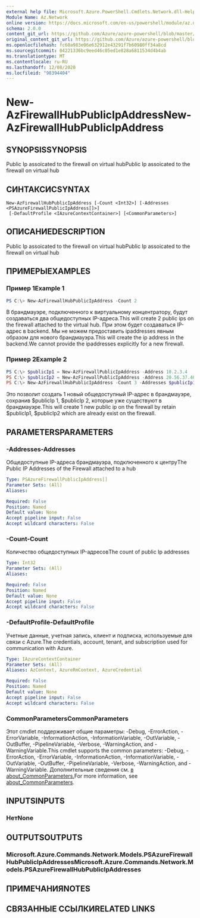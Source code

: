 ```yaml
---
external help file: Microsoft.Azure.PowerShell.Cmdlets.Network.dll-Help.xml
Module Name: Az.Network
online version: https://docs.microsoft.com/en-us/powershell/module/az.network/new-azfirewallhubpublicipaddress
schema: 2.0.0
content_git_url: https://github.com/Azure/azure-powershell/blob/master/src/Network/Network/help/New-AzFirewallHubPublicIpAddress.md
original_content_git_url: https://github.com/Azure/azure-powershell/blob/master/src/Network/Network/help/New-AzFirewallHubPublicIpAddress.md
ms.openlocfilehash: fc60a983e06e632912e43291f7b60980ff34a8cd
ms.sourcegitcommit: 04221336bc9eed46c05ed1e828a6811534d4b4ab
ms.translationtype: MT
ms.contentlocale: ru-RU
ms.lasthandoff: 12/08/2020
ms.locfileid: "98394404"
---
```

# <span data-ttu-id="eaf25-101">New-AzFirewallHubPublicIpAddress</span><span class="sxs-lookup"><span data-stu-id="eaf25-101">New-AzFirewallHubPublicIpAddress</span></span>

## <span data-ttu-id="eaf25-102">SYNOPSIS</span><span class="sxs-lookup"><span data-stu-id="eaf25-102">SYNOPSIS</span></span>
<span data-ttu-id="eaf25-103">Public Ip assoicated to the firewall on virtual hub</span><span class="sxs-lookup"><span data-stu-id="eaf25-103">Public Ip assoicated to the firewall on virtual hub</span></span>

## <span data-ttu-id="eaf25-104">СИНТАКСИС</span><span class="sxs-lookup"><span data-stu-id="eaf25-104">SYNTAX</span></span>

```
New-AzFirewallHubPublicIpAddress [-Count <Int32>] [-Addresses <PSAzureFirewallPublicIpAddress[]>]
 [-DefaultProfile <IAzureContextContainer>] [<CommonParameters>]
```

## <span data-ttu-id="eaf25-105">ОПИСАНИЕ</span><span class="sxs-lookup"><span data-stu-id="eaf25-105">DESCRIPTION</span></span>
<span data-ttu-id="eaf25-106">Public Ip assoicated to the firewall on virtual hub</span><span class="sxs-lookup"><span data-stu-id="eaf25-106">Public Ip assoicated to the firewall on virtual hub</span></span>

## <span data-ttu-id="eaf25-107">ПРИМЕРЫ</span><span class="sxs-lookup"><span data-stu-id="eaf25-107">EXAMPLES</span></span>

### <span data-ttu-id="eaf25-108">Пример 1</span><span class="sxs-lookup"><span data-stu-id="eaf25-108">Example 1</span></span>
```powershell
PS C:\> New-AzFirewallHubPublicIpAddress -Count 2
```

<span data-ttu-id="eaf25-109">В брандмауэре, подключенного к виртуальному концентратору, будут создаваться два общедоступных IP-адреса.</span><span class="sxs-lookup"><span data-stu-id="eaf25-109">This will create 2 public ips on the firewall attached to the virtual hub.</span></span> <span data-ttu-id="eaf25-110">При этом будет создаваться IP-адрес в backend. Мы не можем предоставить ipaddresses явным образом для нового брандмауэра.</span><span class="sxs-lookup"><span data-stu-id="eaf25-110">This will create the ip address in the backend.We cannot provide the ipaddresses explicitly for a new firewall.</span></span>

### <span data-ttu-id="eaf25-111">Пример 2</span><span class="sxs-lookup"><span data-stu-id="eaf25-111">Example 2</span></span>
```powershell
PS C:\> $publicIp1 = New-AzFirewallPublicIpAddress -Address 10.2.3.4
PS C:\> $publicIp2 = New-AzFirewallPublicIpAddress -Address 20.56.37.46
PS C:\> New-AzFirewallHubPublicIpAddress -Count 3 -Addresses $publicIp1, $publicIp2
```

<span data-ttu-id="eaf25-112">Это позволит создать 1 новый общедоступный IP-адрес в брандмауэре, сохранив $publicIp 1, $publicIp 2, которые уже существуют в брандмауэре.</span><span class="sxs-lookup"><span data-stu-id="eaf25-112">This will create 1 new public ip on the firewall by retain $publicIp1, $publicIp2 which are already exist on the firewall.</span></span>

## <span data-ttu-id="eaf25-113">PARAMETERS</span><span class="sxs-lookup"><span data-stu-id="eaf25-113">PARAMETERS</span></span>

### <span data-ttu-id="eaf25-114">-Addresses</span><span class="sxs-lookup"><span data-stu-id="eaf25-114">-Addresses</span></span>
<span data-ttu-id="eaf25-115">Общедоступные IP-адреса брандмауэра, подключенного к центру</span><span class="sxs-lookup"><span data-stu-id="eaf25-115">The Public IP Addresses of the Firewall attached to a hub</span></span>

```yaml
Type: PSAzureFirewallPublicIpAddress[]
Parameter Sets: (All)
Aliases:

Required: False
Position: Named
Default value: None
Accept pipeline input: False
Accept wildcard characters: False
```

### <span data-ttu-id="eaf25-116">-Count</span><span class="sxs-lookup"><span data-stu-id="eaf25-116">-Count</span></span>
<span data-ttu-id="eaf25-117">Количество общедоступных IP-адресов</span><span class="sxs-lookup"><span data-stu-id="eaf25-117">The count of public Ip addresses</span></span>

```yaml
Type: Int32
Parameter Sets: (All)
Aliases:

Required: False
Position: Named
Default value: None
Accept pipeline input: False
Accept wildcard characters: False
```

### <span data-ttu-id="eaf25-118">-DefaultProfile</span><span class="sxs-lookup"><span data-stu-id="eaf25-118">-DefaultProfile</span></span>
<span data-ttu-id="eaf25-119">Учетные данные, учетная запись, клиент и подписка, используемые для связи с Azure.</span><span class="sxs-lookup"><span data-stu-id="eaf25-119">The credentials, account, tenant, and subscription used for communication with Azure.</span></span>

```yaml
Type: IAzureContextContainer
Parameter Sets: (All)
Aliases: AzContext, AzureRmContext, AzureCredential

Required: False
Position: Named
Default value: None
Accept pipeline input: False
Accept wildcard characters: False
```

### <span data-ttu-id="eaf25-120">CommonParameters</span><span class="sxs-lookup"><span data-stu-id="eaf25-120">CommonParameters</span></span>
<span data-ttu-id="eaf25-121">Этот cmdlet поддерживает общие параметры: -Debug, -ErrorAction, -ErrorVariable, -InformationAction, -InformationVariable, -OutVariable, -OutBuffer, -PipelineVariable, -Verbose, -WarningAction, and -WarningVariable.</span><span class="sxs-lookup"><span data-stu-id="eaf25-121">This cmdlet supports the common parameters: -Debug, -ErrorAction, -ErrorVariable, -InformationAction, -InformationVariable, -OutVariable, -OutBuffer, -PipelineVariable, -Verbose, -WarningAction, and -WarningVariable.</span></span> <span data-ttu-id="eaf25-122">Дополнительные сведения см. [в about_CommonParameters.](http://go.microsoft.com/fwlink/?LinkID=113216)</span><span class="sxs-lookup"><span data-stu-id="eaf25-122">For more information, see [about_CommonParameters](http://go.microsoft.com/fwlink/?LinkID=113216).</span></span>

## <span data-ttu-id="eaf25-123">INPUTS</span><span class="sxs-lookup"><span data-stu-id="eaf25-123">INPUTS</span></span>

### <span data-ttu-id="eaf25-124">Нет</span><span class="sxs-lookup"><span data-stu-id="eaf25-124">None</span></span>

## <span data-ttu-id="eaf25-125">OUTPUTS</span><span class="sxs-lookup"><span data-stu-id="eaf25-125">OUTPUTS</span></span>

### <span data-ttu-id="eaf25-126">Microsoft.Azure.Commands.Network.Models.PSAzureFirewallHubPublicIpAddresses</span><span class="sxs-lookup"><span data-stu-id="eaf25-126">Microsoft.Azure.Commands.Network.Models.PSAzureFirewallHubPublicIpAddresses</span></span>

## <span data-ttu-id="eaf25-127">ПРИМЕЧАНИЯ</span><span class="sxs-lookup"><span data-stu-id="eaf25-127">NOTES</span></span>

## <span data-ttu-id="eaf25-128">СВЯЗАННЫЕ ССЫЛКИ</span><span class="sxs-lookup"><span data-stu-id="eaf25-128">RELATED LINKS</span></span>
